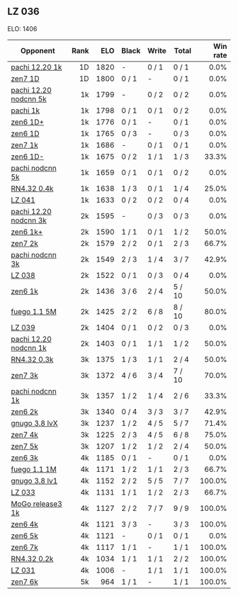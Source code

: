 ## LZ 036 ##

ELO: 1406

Opponent | Rank | ELO | Black | Write | Total | Win rate
---------|-----:|----:|-------|-------|-------|-------:
[pachi 12.20 1k](pachi%2012.20%201k.md) | 1D | 1820 | - | 0 / 1 | 0 / 1 | 0.0%
[zen7 1D](zen7%201D.md) | 1D | 1800 | 0 / 1 | - | 0 / 1 | 0.0%
[pachi 12.20 nodcnn 5k](pachi%2012.20%20nodcnn%205k.md) | 1k | 1799 | - | 0 / 2 | 0 / 2 | 0.0%
[pachi 1k](pachi%201k.md) | 1k | 1798 | 0 / 1 | 0 / 1 | 0 / 2 | 0.0%
[zen6 1D+](zen6%201D+.md) | 1k | 1776 | 0 / 1 | - | 0 / 1 | 0.0%
[zen6 1D](zen6%201D.md) | 1k | 1765 | 0 / 3 | - | 0 / 3 | 0.0%
[zen7 1k](zen7%201k.md) | 1k | 1686 | - | 0 / 1 | 0 / 1 | 0.0%
[zen6 1D-](zen6%201D-.md) | 1k | 1675 | 0 / 2 | 1 / 1 | 1 / 3 | 33.3%
[pachi nodcnn 5k](pachi%20nodcnn%205k.md) | 1k | 1659 | 0 / 1 | 0 / 1 | 0 / 2 | 0.0%
[RN4.32 0.4k](RN4.32%200.4k.md) | 1k | 1638 | 1 / 3 | 0 / 1 | 1 / 4 | 25.0%
[LZ 041](LZ%20041.md) | 1k | 1633 | 0 / 2 | 0 / 2 | 0 / 4 | 0.0%
[pachi 12.20 nodcnn 3k](pachi%2012.20%20nodcnn%203k.md) | 2k | 1595 | - | 0 / 3 | 0 / 3 | 0.0%
[zen6 1k+](zen6%201k+.md) | 2k | 1590 | 1 / 1 | 0 / 1 | 1 / 2 | 50.0%
[zen7 2k](zen7%202k.md) | 2k | 1579 | 2 / 2 | 0 / 1 | 2 / 3 | 66.7%
[pachi nodcnn 3k](pachi%20nodcnn%203k.md) | 2k | 1549 | 2 / 3 | 1 / 4 | 3 / 7 | 42.9%
[LZ 038](LZ%20038.md) | 2k | 1522 | 0 / 1 | 0 / 3 | 0 / 4 | 0.0%
[zen6 1k](zen6%201k.md) | 2k | 1436 | 3 / 6 | 2 / 4 | 5 / 10 | 50.0%
[fuego 1.1 5M](fuego%201.1%205M.md) | 2k | 1425 | 2 / 2 | 6 / 8 | 8 / 10 | 80.0%
[LZ 039](LZ%20039.md) | 2k | 1404 | 0 / 1 | 0 / 2 | 0 / 3 | 0.0%
[pachi 12.20 nodcnn 1k](pachi%2012.20%20nodcnn%201k.md) | 2k | 1403 | 0 / 1 | 1 / 1 | 1 / 2 | 50.0%
[RN4.32 0.3k](RN4.32%200.3k.md) | 3k | 1375 | 1 / 3 | 1 / 1 | 2 / 4 | 50.0%
[zen7 3k](zen7%203k.md) | 3k | 1372 | 4 / 6 | 3 / 4 | 7 / 10 | 70.0%
[pachi nodcnn 1k](pachi%20nodcnn%201k.md) | 3k | 1357 | 1 / 2 | 1 / 4 | 2 / 6 | 33.3%
[zen6 2k](zen6%202k.md) | 3k | 1340 | 0 / 4 | 3 / 3 | 3 / 7 | 42.9%
[gnugo 3.8 lvX](gnugo%203.8%20lvX.md) | 3k | 1237 | 1 / 2 | 4 / 5 | 5 / 7 | 71.4%
[zen7 4k](zen7%204k.md) | 3k | 1225 | 2 / 3 | 4 / 5 | 6 / 8 | 75.0%
[zen7 5k](zen7%205k.md) | 3k | 1207 | 1 / 2 | 1 / 2 | 2 / 4 | 50.0%
[zen6 3k](zen6%203k.md) | 4k | 1185 | 0 / 1 | - | 0 / 1 | 0.0%
[fuego 1.1 1M](fuego%201.1%201M.md) | 4k | 1171 | 1 / 2 | 1 / 1 | 2 / 3 | 66.7%
[gnugo 3.8 lv1](gnugo%203.8%20lv1.md) | 4k | 1152 | 2 / 2 | 5 / 5 | 7 / 7 | 100.0%
[LZ 033](LZ%20033.md) | 4k | 1131 | 1 / 1 | 1 / 2 | 2 / 3 | 66.7%
[MoGo release3 1k](MoGo%20release3%201k.md) | 4k | 1127 | 2 / 2 | 7 / 7 | 9 / 9 | 100.0%
[zen6 4k](zen6%204k.md) | 4k | 1121 | 3 / 3 | - | 3 / 3 | 100.0%
[zen6 5k](zen6%205k.md) | 4k | 1121 | - | 0 / 1 | 0 / 1 | 0.0%
[zen6 7k](zen6%207k.md) | 4k | 1117 | 1 / 1 | - | 1 / 1 | 100.0%
[RN4.32 0.2k](RN4.32%200.2k.md) | 4k | 1034 | 1 / 1 | 1 / 1 | 2 / 2 | 100.0%
[LZ 031](LZ%20031.md) | 4k | 1006 | - | 1 / 1 | 1 / 1 | 100.0%
[zen7 6k](zen7%206k.md) | 5k | 964 | 1 / 1 | - | 1 / 1 | 100.0%
